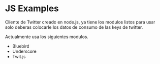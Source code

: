 # JS Examples

Cliente de Twitter creado en node.js, ya tiene los modulos listos para usar
solo deberas colocarle los datos de consumo de las keys de twitter.

Actualmente usa los siguientes modulos.

* Bluebird
* Underscore
* Twit.js
